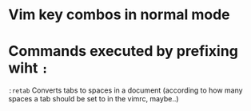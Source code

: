 # Vim key combos in normal mode


# Commands executed by prefixing wiht `:`
`:retab`
Converts tabs to spaces in a document (according to how many spaces a tab should be set to in the vimrc, maybe..)

